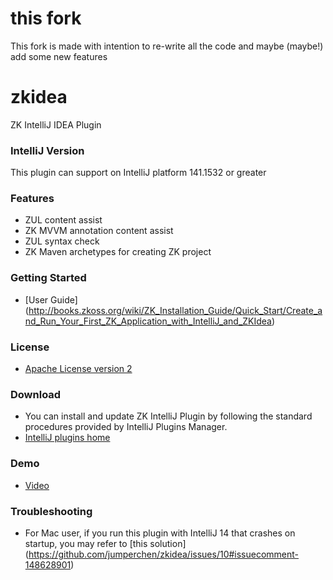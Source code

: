 # this fork
This fork is made with intention to re-write all the code and maybe (maybe!) add some new features

# zkidea
ZK IntelliJ IDEA Plugin

### IntelliJ Version

This plugin can support on IntelliJ platform 141.1532 or greater

### Features

 * ZUL content assist
 * ZK MVVM annotation content assist
 * ZUL syntax check
 * ZK Maven archetypes for creating ZK project
 
### Getting Started
 * [User Guide] (http://books.zkoss.org/wiki/ZK_Installation_Guide/Quick_Start/Create_and_Run_Your_First_ZK_Application_with_IntelliJ_and_ZKIdea)

### License

 * [Apache License version 2](https://github.com/jumperchen/zkidea/blob/master/LICENSE)

### Download

 * You can install and update ZK IntelliJ Plugin by following the standard procedures provided by IntelliJ Plugins Manager.
 * [IntelliJ plugins home](https://plugins.jetbrains.com/plugin/7855)

### Demo

 * [Video](http://screencast.com/t/xjx0RyzX)
 
### Troubleshooting

 * For Mac user, if you run this plugin with IntelliJ 14 that crashes on startup, you may refer to [this solution] (https://github.com/jumperchen/zkidea/issues/10#issuecomment-148628901)
